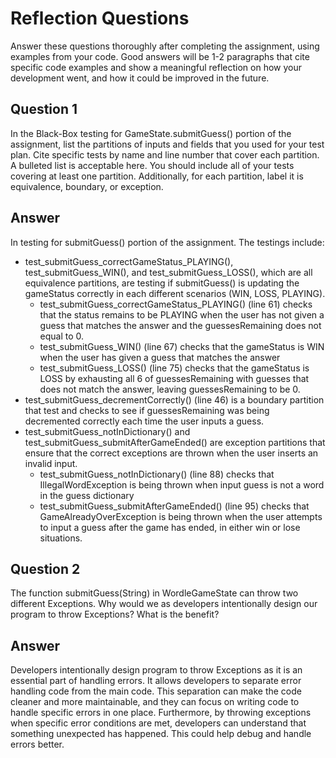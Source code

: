 # Reflection Questions

Answer these questions thoroughly after completing the assignment, using examples from your code. Good answers will be 1-2 paragraphs that cite specific code examples and show a meaningful reflection on how your development went, and how it could be improved in the future.

## Question 1

 In the Black-Box testing for GameState.submitGuess() portion of the assignment, list the partitions of inputs and fields that you used for your test plan. Cite specific tests by name and line number that cover each partition. A bulleted list is acceptable here. You should include all of your tests covering at least one partition. Additionally, for each partition, label it is equivalence, boundary, or exception.

## Answer

In testing for submitGuess() portion of the assignment. The testings include: 
* test_submitGuess_correctGameStatus_PLAYING(), test_submitGuess_WIN(), and test_submitGuess_LOSS(), which are all equivalence partitions,
  are testing if submitGuess() is updating the gameStatus correctly in each different scenarios (WIN, LOSS, PLAYING). 
  *  test_submitGuess_correctGameStatus_PLAYING() (line 61) checks that the status remains to be PLAYING when the user has not given a guess that matches
  the answer and the guessesRemaining does not equal to 0.
  * test_submitGuess_WIN() (line 67) checks that the gameStatus is WIN when the user has given a guess that matches the 
  answer
  * test_submitGuess_LOSS() (line 75) checks that the gameStatus is LOSS by exhausting all 6 of guessesRemaining with guesses that does not 
  match the answer, leaving guessesRemaining to be 0. 
* test_submitGuess_decrementCorrectly() (line 46) is a boundary partition that test and checks to see if guessesRemaining was being decremented 
correctly each time the user inputs a guess. 
* test_submitGuess_notInDictionary() and test_submitGuess_submitAfterGameEnded() are exception partitions that ensure that the 
correct exceptions are thrown when the user inserts an invalid input. 
  * test_submitGuess_notInDictionary() (line 88) checks that IllegalWordException is being thrown when input guess is not a word in the guess dictionary
  * test_submitGuess_submitAfterGameEnded() (line 95) checks that GameAlreadyOverException is being thrown when the user attempts to input a guess
    after the game has ended, in either win or lose situations. 

## Question 2

The function submitGuess(String) in WordleGameState can throw two different Exceptions. Why would we as developers intentionally design our program to throw Exceptions? What is the benefit?

## Answer

Developers intentionally design program to throw Exceptions as it is an essential part of handling errors. 
It allows developers to separate error handling code from the main code. This separation can make the 
code cleaner and more maintainable, and they can focus on writing code to handle specific errors in one place. 
Furthermore, by throwing exceptions when specific error conditions are met, developers can understand that something unexpected
has happened. This could help debug and handle errors better.
